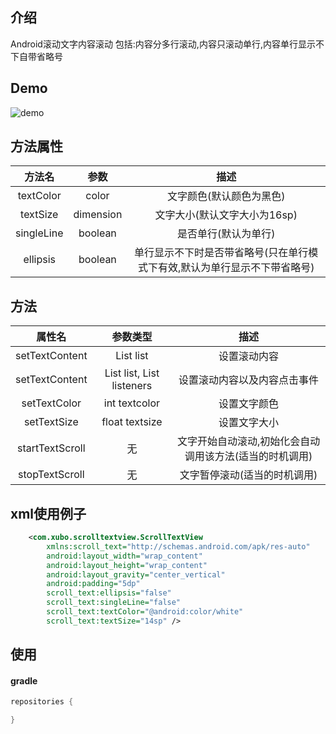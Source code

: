 ## 介绍
Android滚动文字内容滚动
包括:内容分多行滚动,内容只滚动单行,内容单行显示不下自带省略号

## Demo
![demo](https://github.com/pirrip90/ScrollTextView/blob/master/screenshot/scrolltextview.gif)

## 方法属性
|方法名|参数|描述|
|:---:|:---:|:---:|
| textColor | color |文字颜色(默认颜色为黑色)
| textSize | dimension |文字大小(默认文字大小为16sp)
| singleLine | boolean |是否单行(默认为单行)
| ellipsis | boolean |单行显示不下时是否带省略号(只在单行模式下有效,默认为单行显示不下带省略号)

## 方法

|属性名|参数类型|描述|
|:---:|:---:|:---:|
| setTextContent | List<String> list |设置滚动内容
| setTextContent | List<String> list, List<OnScrollClickListener> listeners  |设置滚动内容以及内容点击事件
| setTextColor | int textcolor |设置文字颜色
| setTextSize | float textsize |设置文字大小
| startTextScroll | 无 |文字开始自动滚动,初始化会自动调用该方法(适当的时机调用)
| stopTextScroll | 无 |文字暂停滚动(适当的时机调用)

## xml使用例子

```xml
    <com.xubo.scrolltextview.ScrollTextView
        xmlns:scroll_text="http://schemas.android.com/apk/res-auto"
        android:layout_width="wrap_content"
        android:layout_height="wrap_content"
        android:layout_gravity="center_vertical"
        android:padding="5dp"
        scroll_text:ellipsis="false"
        scroll_text:singleLine="false"
        scroll_text:textColor="@android:color/white"
        scroll_text:textSize="14sp" />
```

## 使用
#### gradle
```gradle
repositories {

}
```



